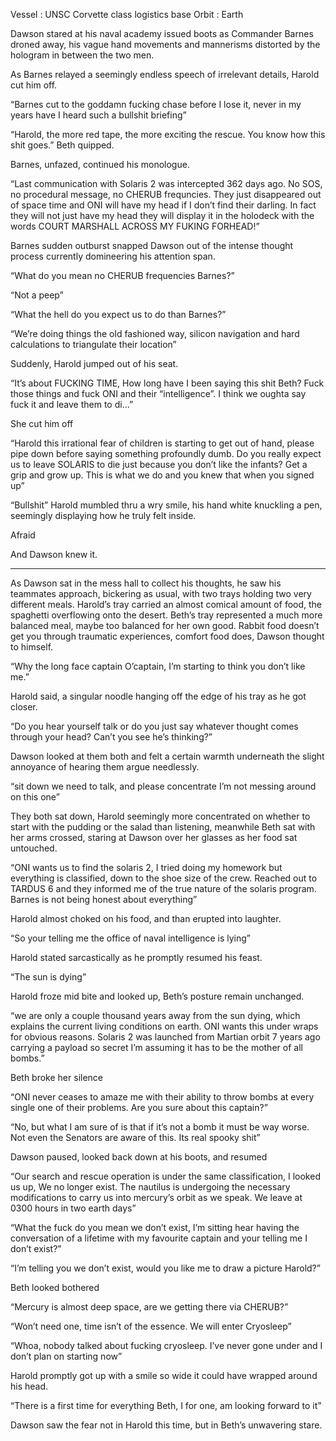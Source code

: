 Vessel : UNSC Corvette class logistics base
Orbit : Earth

Dawson stared at his naval academy issued boots as Commander Barnes droned away, his vague hand movements and mannerisms distorted by the hologram in between the two men.   

As Barnes relayed a seemingly endless speech of irrelevant details, Harold cut him off.

“Barnes cut to the goddamn fucking chase before I lose it, never in my years have I heard such a bullshit briefing”

“Harold, the more red tape, the more exciting the rescue. You know how this shit goes.” Beth quipped.

Barnes, unfazed, continued his monologue.

“Last communication with Solaris 2 was intercepted 362 days ago. No SOS, no procedural message, no CHERUB frequncies. They just disappeared out of space time and ONI will have my head if I don’t find their darling. In fact they will not just have my head they will display it in the holodeck with the words COURT MARSHALL ACROSS MY FUKING FORHEAD!”

Barnes sudden outburst snapped Dawson out of the intense thought process currently domineering his attention span.

“What do you mean no CHERUB frequencies Barnes?”

“Not a peep”

“What the hell do you expect us to do than Barnes?”  

“We’re doing things the old fashioned way, silicon navigation and hard calculations to triangulate their location”

Suddenly, Harold jumped out of his seat.

“It’s about FUCKING TIME, How long have I been saying this shit Beth? Fuck those things and fuck ONI and their “intelligence”. I think we oughta say fuck it and leave them to di…”

She cut him off   

“Harold this irrational fear of children is starting to get out of hand, please pipe down before saying something profoundly dumb. Do you really expect us to leave SOLARIS to die just because you don’t like the infants? Get a grip and grow up. This is what we do and you knew that when you signed up”

“Bullshit” Harold mumbled thru a wry smile, his hand white knuckling a pen, seemingly displaying how he truly felt inside.

Afraid

And Dawson knew it.

----------------------------

As Dawson sat in the mess hall to collect his thoughts, he saw his teammates approach, bickering as usual, with two trays holding two very different meals. Harold’s tray carried an almost comical amount of food, the spaghetti overflowing onto the desert. Beth’s tray represented a much more balanced meal, maybe too balanced for her own good. Rabbit food doesn’t get you through traumatic experiences, comfort food does, Dawson thought to himself.

“Why the long face captain O’captain, I’m starting to think you don’t like me.”

Harold said, a singular noodle hanging off the edge of his tray as he got closer.

“Do you hear yourself talk or do you just say whatever thought comes through your head? Can’t you see he’s thinking?” 

Dawson looked at them both and felt a certain warmth underneath the slight annoyance of hearing them argue needlessly.

“sit down we need to talk, and please concentrate I’m not messing around on this one”

They both sat down, Harold seemingly more concentrated on whether to start with the pudding or the salad than listening, meanwhile Beth sat with her arms crossed, staring at Dawson over her glasses as her food sat untouched. 

“ONI wants us to find the solaris 2, I tried doing my homework but everything is classified, down to the shoe size of the crew. Reached out to TARDUS 6 and they informed me of the true nature of the solaris program. Barnes is not being honest about everything” 

Harold almost choked on his food, and than erupted into laughter.

“So your telling me the office of naval intelligence is lying” 

Harold stated sarcastically as he promptly resumed his feast.  

“The sun is dying”

Harold froze mid bite and looked up, Beth’s posture remain unchanged.

“we are only a couple thousand years away from the sun dying, which explains the current living conditions on earth. ONI wants this under wraps for obvious reasons. Solaris 2 was launched from Martian orbit 7 years ago carrying a payload so secret I’m assuming it has to be the mother of all bombs.”

Beth broke her silence

“ONI never ceases to amaze me with their ability to throw bombs at every single one of their problems. Are you sure about this captain?”

“No, but what I am sure of is that if it’s not a bomb it must be way worse. Not even the Senators are aware of this. Its real spooky shit”

Dawson paused, looked back down at his boots, and resumed

“Our search and rescue operation is under the same classification, I looked us up, We no longer exist. The nautilus is undergoing the necessary modifications to carry us into mercury’s orbit as we speak. We leave at 0300 hours in two earth days”  

“What the fuck do you mean we don’t exist, I’m sitting hear having the conversation of a lifetime with my favourite captain and your telling me I don’t exist?”

“I’m telling you we don’t exist, would you like me to draw a picture Harold?”

Beth looked bothered  

“Mercury is almost deep space, are we getting there via CHERUB?”

“Won’t need one, time isn’t of the essence. We will enter Cryosleep”

“Whoa, nobody talked about fucking cryosleep. I’ve never gone under and I don’t plan on starting now”

Harold promptly got up with a smile so wide it could have wrapped around his head.

“There is a first time for everything Beth, I for one, am looking forward to it”

Dawson saw the fear not in Harold this time, but in Beth’s unwavering stare.

